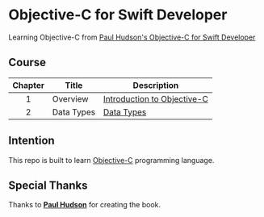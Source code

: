# Objective-C for Swift Developer

Learning Objective-C from [Paul Hudson's Objective-C for Swift Developer](https://gumroad.com/l/objcswift/wwdc21)

## Course

| Chapter | Title | Description |
|:-------:|-------|-------------|
| 1 | Overview | [Introduction to Objective-C](https://github.com/fadhilhaka/Objective-C-for-Swift-Developer/tree/main/introduction) |
| 2 | Data Types | [Data Types](https://github.com/fadhilhaka/Objective-C-for-Swift-Developer/tree/main/data-types) |

## Intention

This repo is built to learn [Objective-C](https://developer.apple.com/library/archive/documentation/Cocoa/Conceptual/ProgrammingWithObjectiveC/Introduction/Introduction.html) programming language.

## Special Thanks

Thanks to [**Paul Hudson**](https://www.hackingwithswift.com/about) for creating the book.